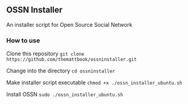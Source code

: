 ## OSSN Installer
An installer script for Open Source Social Network

### How to use
Clone this repository
`git clone https://github.com/themattbook/ossninstaller.git`

Change into the directory
`cd ossninstaller`

Make installer script executable
`chmod +x ./ossn_installer_ubuntu.sh`

Install OSSN
`sudo ./ossn_installer_ubuntu.sh`
